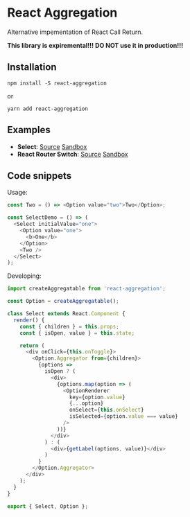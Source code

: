 # React Aggregation

Alternative impementation of React Call Return.

**This library is expiremental!!! DO NOT use it in production!!!**

## Installation

```
npm install -S react-aggregation
```

or

```
yarn add react-aggregation
```

## Examples

* **Select**: [Source](https://github.com/gokalina/react-aggregation/tree/master/examples/select) [Sandbox](https://codesandbox.io/s/8zj74v27j2)
* **React Router Switch**: [Source](https://github.com/gokalina/react-aggregation/tree/master/examples/react-router-switch) [Sandbox](https://codesandbox.io/s/6y7lmlvlrw)

## Code snippets

Usage:

```javascript
const Two = () => <Option value="two">Two</Option>;

const SelectDemo = () => (
  <Select initialValue="one">
    <Option value="one">
      <b>One</b>
    </Option>
    <Two />
  </Select>
);
```

Developing:

```javascript
import createAggregatable from 'react-aggregation';

const Option = createAggregatable();

class Select extends React.Component {
  render() {
    const { children } = this.props;
    const { isOpen, value } = this.state;

    return (
      <div onClick={this.onToggle}>
        <Option.Aggregator from={children}>
          {options =>
            isOpen ? (
              <div>
                {options.map(option => (
                  <OptionRenderer
                    key={option.value}
                    {...option}
                    onSelect={this.onSelect}
                    isSelected={option.value === value}
                  />
                ))}
              </div>
            ) : (
              <div>{getLabel(options, value)}</div>
            )
          }
        </Option.Aggregator>
      </div>
    );
  }
}

export { Select, Option };
```
